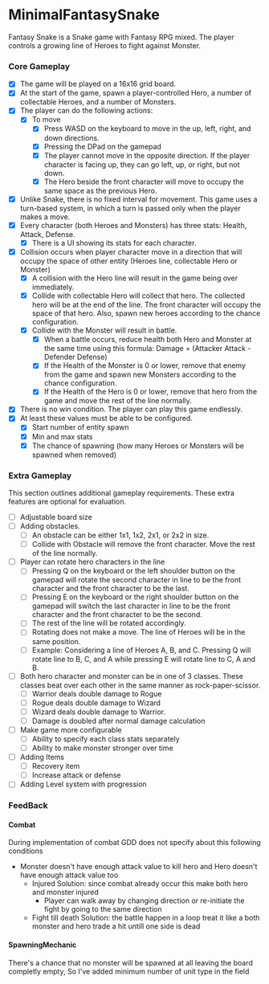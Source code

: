 # MinimalFantasySnake
Fantasy Snake is a Snake game with Fantasy RPG mixed. The player controls a growing line of Heroes to fight against Monster.

### Core Gameplay
- [x] The game will be played on a 16x16 grid board.
- [x] At the start of the game, spawn a player-controlled Hero, a number of collectable Heroes, and a number of Monsters.
- [x] The player can do the following actions:
  - [x] To move
    - [x] Press WASD on the keyboard to move in the up, left, right, and down directions.
    - [x] Pressing the DPad on the gamepad
    - [x] The player cannot move in the opposite direction. If the player character is facing up, they can go left, up, or right, but not down.
    - [x] The Hero beside the front character will move to occupy the same space as the previous Hero.
- [x] Unlike Snake, there is no fixed interval for movement. This game uses a turn-based system, in which a turn is passed only when the player makes a move.
- [x] Every character (both Heroes and Monsters) has three stats: Health, Attack, Defense.
  - [x] There is a UI showing its stats for each character.
- [x] Collision occurs when player character move in a direction that will occupy the space of other entity (Heroes line, collectable Hero or Monster)
  - [x] A collision with the Hero line will result in the game being over immediately.
  - [x] Collide with collectable Hero will collect that hero. The collected hero will be at the end of the line. The front character will occupy the space of that hero. Also, spawn new heroes according to the chance configuration.
  - [x] Collide with the Monster will result in battle.
    - [x] When a battle occurs, reduce health both Hero and Monster at the same time using this formula: Damage = (Attacker Attack - Defender Defense)
    - [x] If the Health of the Monster is 0 or lower, remove that enemy from the game and spawn new Monsters according to the chance configuration.
    - [x] If the Health of the Hero is 0 or lower, remove that hero from the game and move the rest of the line normally.
- [x] There is no win condition. The player can play this game endlessly.
- [x] At least these values must be able to be configured.
  - [x] Start number of entity spawn
  - [x] Min and max stats
  - [x] The chance of spawning (how many Heroes or Monsters will be spawned when removed)

### Extra Gameplay
This section outlines additional gameplay requirements. These extra features
are optional for evaluation.
- [ ] Adjustable board size
- [ ] Adding obstacles.
  - [ ] An obstacle can be either 1x1, 1x2, 2x1, or 2x2 in size.
  - [ ] Collide with Obstacle will remove the front character. Move the rest of the line normally.
- [ ] Player can rotate hero characters in the line
  - [ ] Pressing Q on the keyboard or the left shoulder button on the gamepad will rotate the second character in line to be the front character and the front character to be the last.
  - [ ] Pressing E on the keyboard or the right shoulder button on the gamepad will switch the last character in line to be the front character and the front character to be the second.
  - [ ] The rest of the line will be rotated accordingly.
  - [ ] Rotating does not make a move. The line of Heroes will be in the same position.
  - [ ] Example: Considering a line of Heroes A, B, and C. Pressing Q will rotate line to B, C, and A while pressing E will rotate line to C, A and B.
- [ ] Both hero character and monster can be in one of 3 classes. These classes beat over each other in the same manner as rock-paper-scissor.
  - [ ] Warrior deals double damage to Rogue
  - [ ] Rogue deals double damage to Wizard
  - [ ] Wizard deals double damage to Warrior.
  - [ ] Damage is doubled after normal damage calculation
- [ ] Make game more configurable
  - [ ] Ability to specify each class stats separately
  - [ ] Ability to make monster stronger over time
- [ ] Adding Items
  - [ ] Recovery item
  - [ ] Increase attack or defense
- [ ] Adding Level system with progression

### FeedBack
#### Combat
During implementation of combat GDD does not specify about this following conditions
- Monster doesn't have enough attack value to kill hero and Hero doesn't have enough attack value too
  - Injured Solution: since combat already occur this make both hero and monster injured
    - Player can walk away by changing direction or re-initiate the fight by going to the same direction
  - Fight till death Solution: the battle happen in a loop treat it like a both monster and hero trade a hit untill one side is dead

#### SpawningMechanic
There's a chance that no monster will be spawned at all leaving the board completly empty, So I've added minimum number of unit type in the field